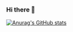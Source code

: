 ### Hi there 👋
[![Anurag's GitHub stats](https://github-readme-stats.vercel.app/api?username=cui-zw)](https://github.com/Cui-ZW/github-readme-stats)
<!--
**Cui-ZW/cui-zw** is a ✨ _special_ ✨ repository because its `README.md` (this file) appears on your GitHub profile.

Here are some ideas to get you started:

- 🔭 I’m currently working on ...
- 🌱 I’m currently learning ...
- 👯 I’m looking to collaborate on ...
- 🤔 I’m looking for help with ...
- 💬 Ask me about ...
- 📫 How to reach me: ...
- 😄 Pronouns: ...
- ⚡ Fun fact: ...
-->
